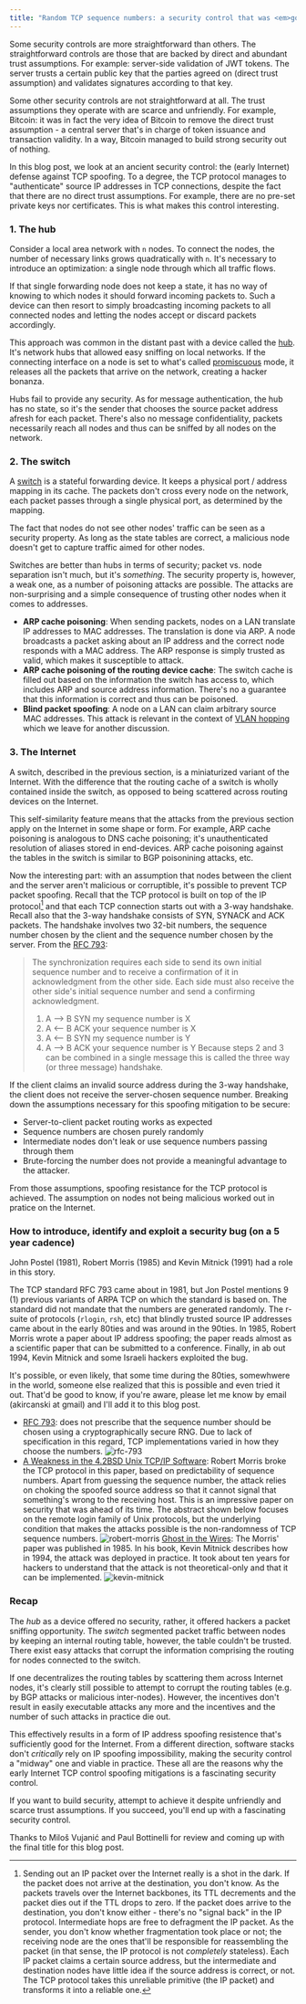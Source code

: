 ```yaml
---
title: "Random TCP sequence numbers: a security control that was <em>good enough</em>"
---
```

Some security controls are more straightforward than others. The straightforward controls are those that are backed by direct and abundant trust assumptions. For example: server-side validation of JWT tokens. The server trusts a certain public key that the parties agreed on (direct trust assumption) and validates signatures according to that key.

Some other security controls are not straightforward at all. The trust assumptions they operate with are scarce and unfriendly. For example, Bitcoin: it was in fact the very idea of Bitcoin to remove the direct trust assumption - a central server that's in charge of token issuance and transaction validity. In a way, Bitcoin managed to build strong security out of nothing. 

In this blog post, we look at an ancient security control: the (early Internet) defense against TCP spoofing. To a degree, the TCP protocol manages to "authenticate" source IP addresses in TCP connections, despite the fact that there are no direct trust assumptions. For example, there are no pre-set private keys nor certificates. This is what makes this control interesting.

### 1. The hub 

Consider a local area network with `n` nodes. To connect the nodes, the number of necessary links grows quadratically with `n`. It's necessary to introduce an optimization: a single node through which all traffic flows.

If that single forwarding node does not keep a state, it has no way of knowing to which nodes it should forward incoming packets to. Such a device can then resort to simply broadcasting incoming packets to all connected nodes and letting the nodes accept or discard packets accordingly. 

This approach was common in the distant past with a device called the [hub](https://en.wikipedia.org/wiki/Ethernet_hub). It's network hubs that allowed easy sniffing on local networks. If the connecting interface on a node is set to what's called [promiscuous](https://en.wikipedia.org/wiki/Promiscuous_mode) mode, it releases all the packets that arrive on the network, creating a hacker bonanza. 

Hubs fail to provide any security. As for message authentication, the hub has no state, so it's the sender that chooses the source packet address afresh for each packet. There's also no message confidentiality, packets necessarily reach all nodes and thus can be sniffed by all nodes on the network. 

### 2. The switch

A [switch](https://study-ccna.com/how-switches-work/) is a stateful forwarding device. It keeps a physical port / address mapping in its cache. The packets don't cross every node on the network, each packet passes through a single physical port, as determined by the mapping. 

The fact that nodes do not see other nodes' traffic can be seen as a security property. As long as the state tables are correct, a malicious node doesn't get to capture traffic aimed for other nodes. 

Switches are better than hubs in terms of security; packet vs. node separation isn't much, but it's *something*. The security property is, however, a weak one, as a number of poisoning attacks are possible. The attacks are non-surprising and a simple consequence of trusting other nodes when it comes to addresses. 

* **ARP cache poisoning**: When sending packets, nodes on a LAN translate IP addresses to MAC addresses. The translation is done via ARP. A node broadcasts a packet asking about an IP address and the correct node responds with a MAC address. The ARP response is simply trusted as valid, which makes it susceptible to attack. 
* **ARP cache poisoning of the routing device cache**: The switch cache is filled out based on the information the switch has access to, which includes ARP and source address information. There's no a guarantee that this information is correct and thus can be poisoned.
* **Blind packet spoofing**: A node on a LAN can claim arbitrary source MAC addresses. This attack is relevant in the context of [VLAN hopping](https://en.wikipedia.org/wiki/VLAN_hopping) which we leave for another discussion.

### 3. The Internet

A switch, described in the previous section, is a miniaturized variant of the Internet. With the difference that the routing cache of a switch is wholly contained inside the switch, as opposed to being scattered across routing devices on the Internet. 

This self-similarity feature means that the attacks from the previous section apply on  the Internet in some shape or form. For example, ARP cache poisoning is analogous to DNS cache poisoning; it's unauthenticated resolution of aliases stored in end-devices. ARP cache poisoning against the tables in the switch is similar to BGP poisonining attacks, etc. 

Now the interesting part: with an assumption that nodes between the client and the server aren't malicious or corruptible, it's possible to prevent TCP packet spoofing. Recall that the TCP protocol is built on top of the IP protocol[^ipproto] and that each TCP connection starts out with a 3-way handshake.  Recall also that the 3-way handshake consists of SYN, SYNACK and ACK packets. The handshake involves two 32-bit numbers, the  sequence number chosen by the client and the sequence number chosen by the server. From the [RFC 793](https://datatracker.ietf.org/doc/rfc793/):

> The synchronization requires each side to send its own initial sequence number and to receive a confirmation of it in acknowledgment from the other side.  Each side must also receive the other side's initial sequence number and send a confirming acknowledgment.
>    1) A --> B  SYN my sequence number is X
>   2) A <-- B  ACK your sequence number is X
>    3) A <-- B  SYN my sequence number is Y
>    4) A --> B  ACK your sequence number is Y
> Because steps 2 and 3 can be combined in a single message this is called the three way (or three message) handshake.

If the client claims an invalid source address during the 3-way handshake, the client does not receive the server-chosen sequence number. Breaking down the assumptions necessary for this spoofing mitigation to be secure:

* Server-to-client packet routing works as expected 
* Sequence numbers are chosen purely randomly
* Intermediate nodes don't leak or use sequence numbers passing through them
* Brute-forcing the number does not provide a meaningful advantage to the attacker.

From those assumptions, spoofing resistance for the TCP protocol is achieved. The assumption on nodes not being malicious worked out in pratice on the Internet. 


### How to introduce, identify and exploit a security bug (on a 5 year cadence)

John Postel (1981), Robert Morris (1985) and Kevin Mitnick (1991) had a role in this story. 

The TCP standard RFC 793 came about in 1981, but Jon Postel mentions 9 (1) previous variants of ARPA TCP on which the standard is based on. The standard did not mandate that the numbers are generated randomly. The r-suite of protocols (`rlogin`, `rsh`, etc) that blindly trusted source IP addresses came about in the early 80ties and was around in the 90ties. In 1985, Robert Morris wrote a paper about IP address spoofing; the paper reads almost as a scientific paper that can be submitted to a conference. Finally, in ab out 1994, Kevin Mitnick and some Israeli hackers exploited the bug. 

It's possible, or even likely, that some time during the 80ties, somewhwere in the world, someone else realized that this is possible and even tried it out. That'd be good to know, if you're aware, please let me know by email (akircanski at gmail) and I'll add it to this blog post. 

* [RFC 793](https://datatracker.ietf.org/doc/rfc793/): does not prescribe that the sequence number should be chosen using a cryptographically secure RNG. Due to lack of specification in this regard, TCP implementations varied in how they choose the numbers. 
![rfc-793](other-pics/tcp-spoofing/rfc793.png)
* [A Weakness in the 4.2BSD Unix TCP/IP Software](http://nil.lcs.mit.edu/rtm/papers/117.pdf): Robert Morris broke the TCP protocol in this paper, based on predictability of sequence numbers. Apart from guessing the sequence number, the attack relies on choking the spoofed source address so that it cannot signal that something's wrong to the receiving host. This is an impressive paper on security that was ahead of its time. The abstract shown below focuses on the remote login family of Unix protocols, but the underlying condition that makes the attacks possible is the non-randomness of TCP sequence numbers.
![robert-morris](other-pics/tcp-spoofing/robert-morris.png)
[Ghost in the Wires](https://bibliocecifi.wordpress.com/wp-content/uploads/2017/05/ghost-in-the-wires-kevin-mitnick.pdf): The Morris' paper was published in 1985. In his book, Kevin Mitnick describes how in 1994, the attack was deployed in practice. It took about ten years for hackers to understand that the attack is not theoretical-only and that it can be implemented.
![kevin-mitnick](other-pics/tcp-spoofing/kevin-mitnick.png)

### Recap

The *hub* as a device offered no security, rather, it offered hackers a packet sniffing opportunity. The *switch* segmented packet traffic between nodes by keeping an internal routing table, however, the table couldn't be trusted. There exist easy attacks that corrupt the information comprising the routing for nodes connected to the switch.

If one decentralizes the routing tables by scattering them across Internet nodes, it's clearly still possible to attempt to corrupt the routing tables (e.g. by BGP attacks or malicious inter-nodes). However, the incentives don't result in easily executable attacks any more and the incentives and the number of such attacks in practice die out. 

This effectively results in a form of IP address spoofing resistence that's sufficiently good for the Internet. From a different direction, software stacks don't _critically_ rely on IP spoofing impossibility, making the security control a "midway" one and viable in practice. These all are the reasons why the early Internet TCP control spoofing mitigations is a fascinating security control. 

If you want to build security, attempt to achieve it  despite unfriendly and scarce trust assumptions. If you succeed,  you'll end up with a fascinating security control. 

Thanks to Miloš Vujanić and Paul Bottinelli for review and coming up with the final title for this blog post. 

[^ipproto]: Sending out an IP packet over the Internet really is a shot in the dark. If the packet does not arrive at the destination, you don't know. As the packets travels over the Internet backbones, its TTL decrements and the packet dies out if the TTL drops to zero. If the packet does arrive to the destination, you don't know either - there's no "signal back" in the IP protocol. Intermediate hops are free to defragment the IP packet. As the sender, you don't know whether fragmentation took place or not; the receiving node are the ones that'll be responsible for reassembling the packet (in that sense, the IP protocol is not _completely_ stateless). Each IP packet claims a certain source address, but the intermediate and destination nodes have little idea if the source address is correct, or not. The TCP protocol takes this unreliable primitive (the IP packet) and transforms it into a reliable one. 
